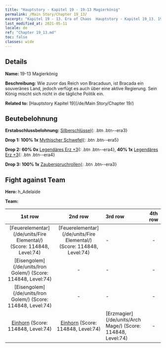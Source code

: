 ```yaml
---
title: "Hauptstory - Kapitel 19 - 19-13 Magierkönig"
permalink: /Main Story/Chapter 19_13/
excerpt: "Kapitel 19 - 13. Era of Chaos  Hauptstory - Kapitel 19_13. 19-13 Magierkönig"
last_modified_at: 2021-05-11
locale: de
ref: "Chapter 19_13.md"
toc: false
classes: wide
---
```


## Details

 **Name:** 19-13 Magierkönig

 **Beschreibung:** Wie zuvor das Reich von Bracaduun, ist Bracada ein souveränes Land, jedoch verfügt es auch über eine aktive Regierung. Sein König mischt sich nicht in die tägliche Politik ein.

 **Related to:** [Hauptstory Kapitel 19](/de/Main Story/Chapter 19/)

## Beutebelohnung

 **Erstabschlussbelohnung:** [Silberschlüssel](/ItemsDE/con_693/){: .btn .btn--era3}

 **Drop 1:** **100% 1x** [Mythischer Schwefel](/ItemsDE/mat_64/){: .btn .btn--era5}

 **Drop 2:** **60% 0x** [Legendäres Erz +3](/ItemsDE/mat_54/){: .btn .btn--era4}, **40% 1x** [Legendäres Erz +3](/ItemsDE/mat_54/){: .btn .btn--era4}

 **Drop 3:** **100% 1x** [Zauberspruchrollen](/ItemsDE/con_694/){: .btn .btn--era3}


## Fight against Team
 **Hero:** h_Adelaide

 **Team:**


  | 1st row | 2nd row | 3rd row | 4th row |
  |:----:|:----:|:----|:----:|
  | [Feuerelementar](/de/units/Fire Elemental/) (Score: 114848, Level:74)  | [Feuerelementar](/de/units/Fire Elemental/) (Score: 114848, Level:74)  | - | - |
  | [Eisengolem](/de/units/Iron Golem/) (Score: 114848, Level:74)  | - | - | - |
  | [Eisengolem](/de/units/Iron Golem/) (Score: 114848, Level:74)  | - | - | - |
  | [Einhorn](/de/units/Unicorn/) (Score: 114848, Level:74)  | [Einhorn](/de/units/Unicorn/) (Score: 114848, Level:74)  | [Erzmagier](/de/units/Arch Mage/) (Score: 114848, Level:74)  | - |


